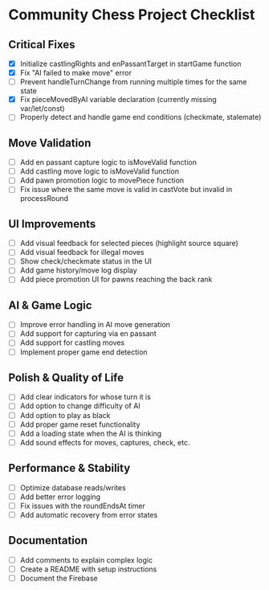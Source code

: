 # Community Chess Project Checklist

## Critical Fixes

- [x] Initialize castlingRights and enPassantTarget in startGame function
- [x] Fix "AI failed to make move" error
- [ ] Prevent handleTurnChange from running multiple times for the same state
- [x] Fix pieceMovedByAI variable declaration (currently missing var/let/const)
- [ ] Properly detect and handle game end conditions (checkmate, stalemate)

## Move Validation

- [ ] Add en passant capture logic to isMoveValid function
- [ ] Add castling move logic to isMoveValid function
- [ ] Add pawn promotion logic to movePiece function
- [ ] Fix issue where the same move is valid in castVote but invalid in processRound

## UI Improvements

- [ ] Add visual feedback for selected pieces (highlight source square)
- [ ] Add visual feedback for illegal moves
- [ ] Show check/checkmate status in the UI
- [ ] Add game history/move log display
- [ ] Add piece promotion UI for pawns reaching the back rank

## AI & Game Logic

- [ ] Improve error handling in AI move generation
- [ ] Add support for capturing via en passant
- [ ] Add support for castling moves
- [ ] Implement proper game end detection

## Polish & Quality of Life

- [ ] Add clear indicators for whose turn it is
- [ ] Add option to change difficulty of AI
- [ ] Add option to play as black
- [ ] Add proper game reset functionality
- [ ] Add a loading state when the AI is thinking
- [ ] Add sound effects for moves, captures, check, etc.

## Performance & Stability

- [ ] Optimize database reads/writes
- [ ] Add better error logging
- [ ] Fix issues with the roundEndsAt timer
- [ ] Add automatic recovery from error states

## Documentation

- [ ] Add comments to explain complex logic
- [ ] Create a README with setup instructions
- [ ] Document the Firebase